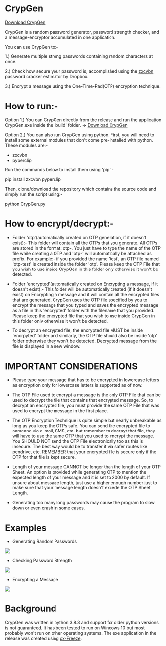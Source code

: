 # CrypGen

[Download CrypGen](https://github.com/dipesh-m/CrypGen/releases)

CrypGen is a random password generator, password strength checker, and a message-encryptor accumulated in one application.

You can use CrypGen to:-

1.) Generate multiple strong passwords containing random characters at once.

2.) Check how secure your password is, accomplished using the [zxcvbn](https://github.com/dropbox/zxcvbn) password cracker estimator by Dropbox.

3.) Encrypt a message using the One-Time-Pad(OTP) encryption technique.

# How to run:-

Option 1.) You can CrypGen directly from the release and run the application CrypGen.exe inside the 'build' folder. -> [Download CrypGen](https://github.com/dipesh-m/CrypGen/releases)

Option 2.) You can also run CrypGen using python. First, you will need to install some external modules that don't come pre-installed with python. These modules are:-
- zxcvbn
- pyperclip

Run the commands below to install them using 'pip':-

pip install zxcvbn pyperclip

Then, clone/download the repository which contains the source code and simply run the script using:-

python CrypGen.py

# How to encrypt/decrypt:-

- Folder 'otp'(automatically created on OTP generation, if it doesn't exist):-
This folder will contain all the OTPs that you generate. All OTPs are stored in the format: otp-<filename provided>.
You just have to type the name of the OTP file while creating a OTP and 'otp-' will automatically be attached as prefix. For example:-
if you provided the name 'test', an OTP file named 'otp-test' is created inside the folder 'otp'. Please keep the OTP File that you wish to use inside CrypGen in this folder only otherwise it won't be detected.

- Folder 'encrypted'(automatically created on Encrypting a message, if it doesn't exist):-
This folder will be automatically created (if it doesn't exist) on Encrypting a message and it will contain all the encrypted files that are generated. CrypGen uses the OTP file specified by you to encrypt the message that you typed and saves the encrypted message as a file in this 'encrypted' folder with the filename that you provided. Please keep the encrypted file that you wish to use inside CrypGen in this folder only otherwise it won't be detected.

- To decrypt an encrypted file, the encrypted file MUST be inside 'encrpyted' folder and similarly, the OTP file should also be inside 'otp' folder otherwise they won't be detected. Decrypted message from the file is displayed in a new window.

# IMPORTANT CONSIDERATIONS

- Please type your message that has to be encrypted in lowercase letters as encryption only for lowercase letters is supported as of now.

- The OTP File used to encrypt a message is the only OTP File that can be used to decrypt the file that contains that encrypted message. So, to decrypt an encrypted file, you must provide the same OTP File that was used to encrypt the message in the first place.

- The OTP Encryption Technique is quite simple but nearly unbreakable as long as you keep the OTPs safe. You can send the encrypted file to someone via  e-mail, SMS, etc. but remember to decrpyt that file, they will have to use the same OTP that you used to encrypt the message. You SHOULD NOT send the OTP File electronically too as this is insecure. The best way would be to transfer it via safer routes like pendrive, etc. REMEMBER that your encrypted file is secure only if the OTP for that file is kept secure.

- Length of your message CANNOT be longer than the length of your OTP Sheet. An option is provided while generating OTP to mention the expected length of your message and it is set to 2000 by default. If unsure about message length, just use a higher enough number just to make sure that your message length doesn't excede the OTP Sheet Length.

- Generating too many long passwords may cause the program to slow down or even crash in some cases.

# Examples

- Generating Random Passwords

![](img/example1.jpg)


- Checking Password Strength

![](img/example2.jpg)


- Encrypting a Message

![](img/example3.jpg)


# Background
CrypGen was written in python 3.8.3 and support for older python versions is not guaranteed. It has been tested to run on Windows 10 but most probably won't
run on other operating systems. The exe application in the release was created using [cx-Freeze](https://pypi.org/project/cx-Freeze/).